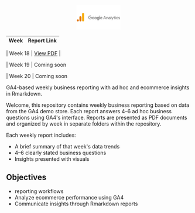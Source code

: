 <p align="center">
  <img src="Week18/Google-Analytics-Logo.png" alt="GA4 Logo" width="120">
</p>

| Week    |  Report Link      
|---------|---------------| 

| Week 18 | [View PDF](https://github.com/HNordholm/weekly-GA4-reporting-/blob/main/Week18/w18report.pdf) |

| Week 19 | Coming soon                                                                                                                 

| Week 20 | Coming soon                                    

GA4-based weekly business reporting with ad hoc and ecommerce insights in Rmarkdown.


Welcome, this repository contains weekly business reporting  based on data from the GA4 demo store.
Each report answers 4–6 ad hoc business questions using GA4's interface.
Reports are presented as PDF documents and organized by week in separate folders within the repository.


Each weekly report includes:
- A brief summary of that week's data trends
- 4–6 clearly stated business questions
- Insights presented with visuals

## Objectives

- reporting workflows
- Analyze ecommerce performance using GA4
- Communicate insights through Rmarkdown reports



